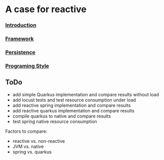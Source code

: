 # A case for reactive

### [Introduction](Introduction.md)
### [Framework](framework/index.md)
### [Persistence]()
### [Programing Style]()

## ToDo
- add simple Quarkus implementation and compare results without load
- add locust tests and test resource consumption under load
- add reactive spring implementation and compare results
- add reactive quarkus implementation and compare results
- compile quarkus to native and compare results
- test spring native resource consumption

Factors to compare:
- reactive vs. non-reactive
- JVM vs. native
- spring vs. quarkus